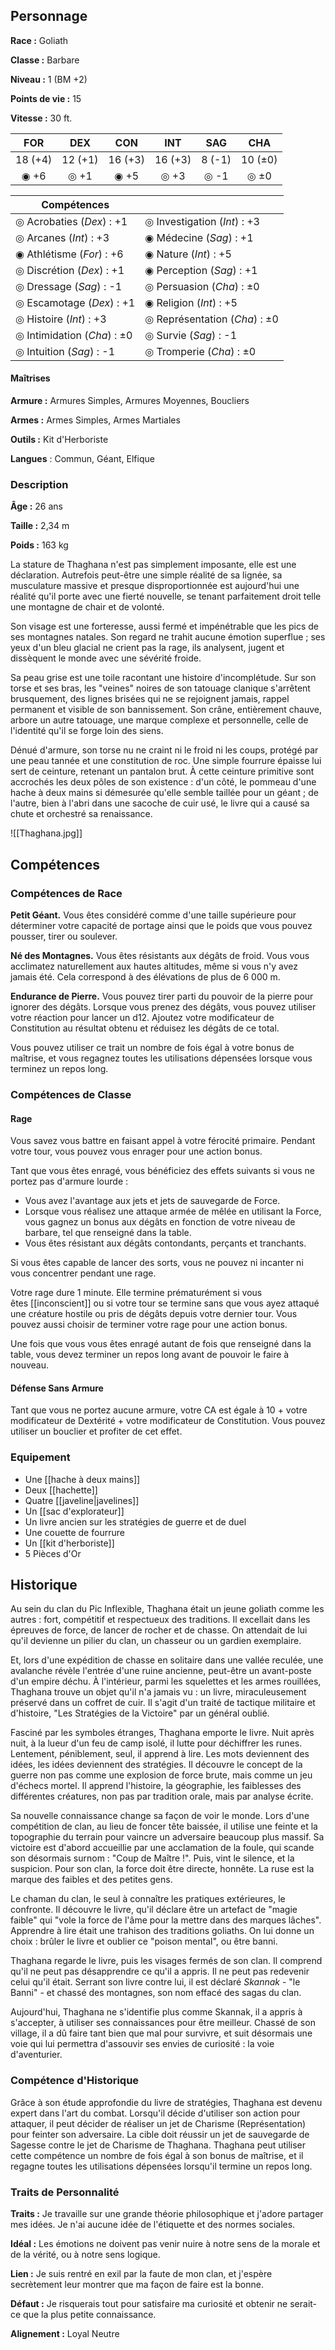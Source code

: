 ## Personnage

__Race :__ Goliath

__Classe :__ Barbare

__Niveau :__ 1 (BM +2)

__Points de vie :__ 15

__Vitesse :__ 30 ft.

|   FOR   |   DEX   |   CON   |   INT   |  SAG   |   CHA   |
| :-----: | :-----: | :-----: | :-----: | :----: | :-----: |
| 18 (+4) | 12 (+1) | 16 (+3) | 16 (+3) | 8 (-1) | 10 (±0) |
|  ◉ +6   |  ◎ +1   |  ◉ +5   |  ◎ +3   |  ◎ -1  |  ◎ ±0   |

| Compétences                 |                               |
| --------------------------- | ----------------------------- |
| ◎ Acrobaties (_Dex_) :  +1  | ◎ Investigation (_Int_) : +3  |
| ◎ Arcanes (_Int_) : +3      | ◉ Médecine (_Sag_) : +1       |
| ◉ Athlétisme (_For_) : +6   | ◉ Nature (_Int_) : +5<br>     |
| ◎ Discrétion (_Dex_) : +1   | ◉ Perception (_Sag_) : +1     |
| ◎ Dressage (_Sag_) : -1     | ◎ Persuasion (_Cha_) : ±0     |
| ◎ Escamotage (_Dex_) : +1   | ◉ Religion (_Int_) : +5       |
| ◎ Histoire (_Int_) : +3     | ◎ Représentation (_Cha_) : ±0 |
| ◎ Intimidation (_Cha_) : ±0 | ◎ Survie (_Sag_) : -1         |
| ◎ Intuition (_Sag_) : -1    | ◎ Tromperie (_Cha_) : ±0<br>  |

#### Maîtrises

**Armure :** Armures Simples, Armures Moyennes, Boucliers

**Armes :** Armes Simples, Armes Martiales

**Outils :** Kit d'Herboriste

__Langues__ : Commun, Géant, Elfique

### Description

__Âge :__ 26 ans

__Taille :__ 2,34 m

__Poids :__ 163 kg

La stature de Thaghana n'est pas simplement imposante, elle est une déclaration. Autrefois peut-être une simple réalité de sa lignée, sa musculature massive et presque disproportionnée est aujourd'hui une réalité qu'il porte avec une fierté nouvelle, se tenant parfaitement droit telle une montagne de chair et de volonté.

Son visage est une forteresse, aussi fermé et impénétrable que les pics de ses montagnes natales. Son regard ne trahit aucune émotion superflue ; ses yeux d'un bleu glacial ne crient pas la rage, ils analysent, jugent et dissèquent le monde avec une sévérité froide.

Sa peau grise est une toile racontant une histoire d'incomplétude. Sur son torse et ses bras, les "veines" noires de son tatouage clanique s'arrêtent brusquement, des lignes brisées qui ne se rejoignent jamais, rappel permanent et visible de son bannissement. Son crâne, entièrement chauve, arbore un autre tatouage, une marque complexe et personnelle, celle de l'identité qu'il se forge loin des siens.

Dénué d'armure, son torse nu ne craint ni le froid ni les coups, protégé par une peau tannée et une constitution de roc. Une simple fourrure épaisse lui sert de ceinture, retenant un pantalon brut. À cette ceinture primitive sont accrochés les deux pôles de son existence : d'un côté, le pommeau d'une hache à deux mains si démesurée qu'elle semble taillée pour un géant ; de l'autre, bien à l'abri dans une sacoche de cuir usé, le livre qui a causé sa chute et orchestré sa renaissance.


![[Thaghana.jpg]]

## Compétences

### Compétences de Race

__Petit Géant.__ Vous êtes considéré comme d'une taille supérieure pour déterminer votre capacité de portage ainsi que le poids que vous pouvez pousser, tirer ou soulever.

__Né des Montagnes.__ Vous êtes résistants aux dégâts de froid. Vous vous acclimatez naturellement aux hautes altitudes, même si vous n'y avez jamais été. Cela correspond à des élévations de plus de 6 000 m.

__Endurance de Pierre.__ Vous pouvez tirer parti du pouvoir de la pierre pour ignorer des dégâts. Lorsque vous prenez des dégâts, vous pouvez utiliser votre réaction pour lancer un d12. Ajoutez votre modificateur de Constitution au résultat obtenu et réduisez les dégâts de ce total.

Vous pouvez utiliser ce trait un nombre de fois égal à votre bonus de maîtrise, et vous regagnez toutes les utilisations dépensées lorsque vous terminez un repos long.

### Compétences de Classe

#### Rage

Vous savez vous battre en faisant appel à votre férocité primaire. Pendant votre tour, vous pouvez vous enrager pour une action bonus.

Tant que vous êtes enragé, vous bénéficiez des effets suivants si vous ne portez pas d'armure lourde :

- Vous avez l'avantage aux jets et jets de sauvegarde de Force.
- Lorsque vous réalisez une attaque armée de mêlée en utilisant la Force, vous gagnez un bonus aux dégâts en fonction de votre niveau de barbare, tel que renseigné dans la table.
- Vous êtes résistant aux dégâts contondants, perçants et tranchants.

Si vous êtes capable de lancer des sorts, vous ne pouvez ni incanter ni vous concentrer pendant une rage.

Votre rage dure 1 minute. Elle termine prématurément si vous êtes [[inconscient]] ou si votre tour se termine sans que vous ayez attaqué une créature hostile ou pris de dégâts depuis votre dernier tour. Vous pouvez aussi choisir de terminer votre rage pour une action bonus.

Une fois que vous vous êtes enragé autant de fois que renseigné dans la table, vous devez terminer un repos long avant de pouvoir le faire à nouveau.

#### Défense Sans Armure

Tant que vous ne portez aucune armure, votre CA est égale à 10 + votre modificateur de Dextérité + votre modificateur de Constitution. Vous pouvez utiliser un bouclier et profiter de cet effet.

### Equipement

 - Une [[hache à deux mains]]
 - Deux [[hachette]]
 - Quatre [[javeline|javelines]]
 - Un [[sac d'explorateur]]
 - Un livre ancien sur les stratégies de guerre et de duel
 - Une couette de fourrure
 - Un [[kit d'herboriste]]
 - 5 Pièces d'Or

## Historique

Au sein du clan du Pic Inflexible, Thaghana était un jeune goliath comme les autres : fort, compétitif et respectueux des traditions. Il excellait dans les épreuves de force, de lancer de rocher et de chasse. On attendait de lui qu'il devienne un pilier du clan, un chasseur ou un gardien exemplaire.

Et, lors d'une expédition de chasse en solitaire dans une vallée reculée, une avalanche révèle l'entrée d'une ruine ancienne, peut-être un avant-poste d'un empire déchu. À l'intérieur, parmi les squelettes et les armes rouillées, Thaghana trouve un objet qu'il n'a jamais vu : un livre, miraculeusement préservé dans un coffret de cuir. Il s'agit d'un traité de tactique militaire et d'histoire, "Les Stratégies de la Victoire" par un général oublié.

Fasciné par les symboles étranges, Thaghana emporte le livre. Nuit après nuit, à la lueur d'un feu de camp isolé, il lutte pour déchiffrer les runes. Lentement, péniblement, seul, il apprend à lire. Les mots deviennent des idées, les idées deviennent des stratégies. Il découvre le concept de la guerre non pas comme une explosion de force brute, mais comme un jeu d'échecs mortel. Il apprend l'histoire, la géographie, les faiblesses des différentes créatures, non pas par tradition orale, mais par analyse écrite.

Sa nouvelle connaissance change sa façon de voir le monde. Lors d'une compétition de clan, au lieu de foncer tête baissée, il utilise une feinte et la topographie du terrain pour vaincre un adversaire beaucoup plus massif. Sa victoire est d'abord accueillie par une acclamation de la foule, qui scande son désormais surnom : "Coup de Maître !". Puis, vint le silence, et la suspicion. Pour son clan, la force doit être directe, honnête. La ruse est la marque des faibles et des petites gens.

Le chaman du clan, le seul à connaître les pratiques extérieures, le confronte. Il découvre le livre, qu'il déclare être un artefact de "magie faible" qui "vole la force de l'âme pour la mettre dans des marques lâches". Apprendre à lire était une trahison des traditions goliaths. On lui donne un choix : brûler le livre et oublier ce "poison mental", ou être banni.

Thaghana regarde le livre, puis les visages fermés de son clan. Il comprend qu'il ne peut pas désapprendre ce qu'il a appris. Il ne peut pas redevenir celui qu'il était. Serrant son livre contre lui, il est déclaré _Skannak_ - "le Banni" - et chassé des montagnes, son nom effacé des sagas du clan.

Aujourd'hui, Thaghana ne s'identifie plus comme Skannak, il a appris à s'accepter, à utiliser ses connaissances pour être meilleur. Chassé de son village, il a dû faire tant bien que mal pour survivre, et suit désormais une voie qui lui permettra d'assouvir ses envies de curiosité : la voie d'aventurier.

### Compétence d'Historique

Grâce à son étude approfondie du livre de stratégies, Thaghana est devenu expert dans l'art du combat. Lorsqu'il décide d'utiliser son action pour attaquer, il peut décider de réaliser un jet de Charisme (Représentation) pour feinter son adversaire. La cible doit réussir un jet de sauvegarde de Sagesse contre le jet de Charisme de Thaghana. Thaghana peut utiliser cette compétence un nombre de fois égal à son bonus de maîtrise, et il regagne toutes les utilisations dépensées lorsqu'il termine un repos long.

### Traits de Personnalité

__Traits :__ Je travaille sur une grande théorie philosophique et j'adore partager mes idées. Je n'ai aucune idée de l'étiquette et des normes sociales.

__Idéal :__ Les émotions ne doivent pas venir nuire à notre sens de la morale et de la vérité, ou à notre sens logique.

__Lien :__ Je suis rentré en exil par la faute de mon clan, et j'espère secrètement leur montrer que ma façon de faire est la bonne.

__Défaut :__ Je risquerais tout pour satisfaire ma curiosité et obtenir ne serait-ce que la plus petite connaissance.

__Alignement :__ Loyal Neutre